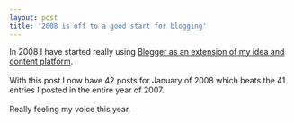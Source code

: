 ```yaml
---
layout: post
title: '2008 is off to a good start for blogging'
---
```

In 2008 I have started really using <a href="http://www.kinlane.com/search/label/Writing">Blogger as an extension of my idea and content platform</a>.<br /><br />With this post I now have 42 posts for January of 2008 which beats the 41 entries I posted in the entire year of 2007.<br /><br />Really feeling my voice this year.